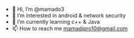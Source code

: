 - 👋 Hi, I’m @mamado3
- 👀 I’m interested in android & network security
- 🌱 I’m currently learning c++ & Java
- 📫 How to reach me mamadipro10@gmail.com

<!---
mamado3/mamado3 is a ✨ special ✨ repository because its `README.md` (this file) appears on your GitHub profile.
You can click the Preview link to take a look at your changes.
--->
